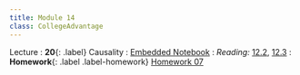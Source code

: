 ```yaml
---
title: Module 14
class: CollegeAdvantage
---
```


Lecture
: **20**{: .label} Causality
: [Embedded Notebook](hhttps://colab.research.google.com/drive/1MQxo3OFvLWCuLBSy8nAYhpSBoFT3wPm5)
: _Reading:_ [12.2](https://inferentialthinking.com/chapters/12/2/Causality.html), [12.3](https://inferentialthinking.com/chapters/12/3/Deflategate.html)
: **Homework**{: .label .label-homework} [Homework 07](https://colab.research.google.com/drive/1nkzHaSYK8-7jUsuVkMjQ0h-LpU8Qj3Ty)